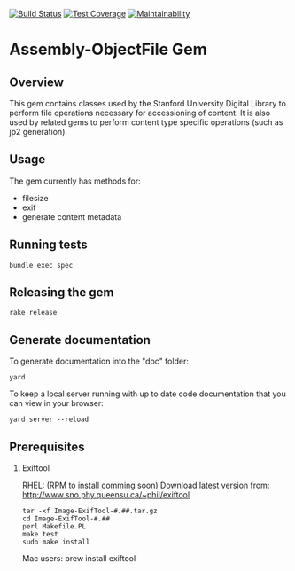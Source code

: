 [![Build Status](https://travis-ci.org/sul-dlss/assembly-objectfile.svg?branch=master)](https://travis-ci.org/sul-dlss/assembly-objectfile)
[![Test Coverage](https://api.codeclimate.com/v1/badges/2310962acce78d78e76c/test_coverage)](https://codeclimate.com/github/sul-dlss/assembly-objectfile/test_coverage)
[![Maintainability](https://api.codeclimate.com/v1/badges/2310962acce78d78e76c/maintainability)](https://codeclimate.com/github/sul-dlss/assembly-objectfile/maintainability)

# Assembly-ObjectFile Gem

## Overview
This gem contains classes used by the Stanford University Digital Library to
perform file operations necessary for accessioning of content.  It is also
used by related gems to perform content type specific operations (such as jp2
generation).

## Usage

The gem currently has methods for:
* filesize
* exif
* generate content metadata

## Running tests

```
bundle exec spec
```

## Releasing the gem

```
rake release
```

## Generate documentation

To generate documentation into the "doc" folder:
```
yard
```

To keep a local server running with up to date code documentation that you can
view in your browser:
```
yard server --reload
```

## Prerequisites

1.  Exiftool

    RHEL: (RPM to install comming soon) Download latest version from:
    http://www.sno.phy.queensu.ca/~phil/exiftool

        tar -xf Image-ExifTool-#.##.tar.gz
        cd Image-ExifTool-#.##
        perl Makefile.PL
        make test
        sudo make install

    Mac users:
        brew install exiftool
